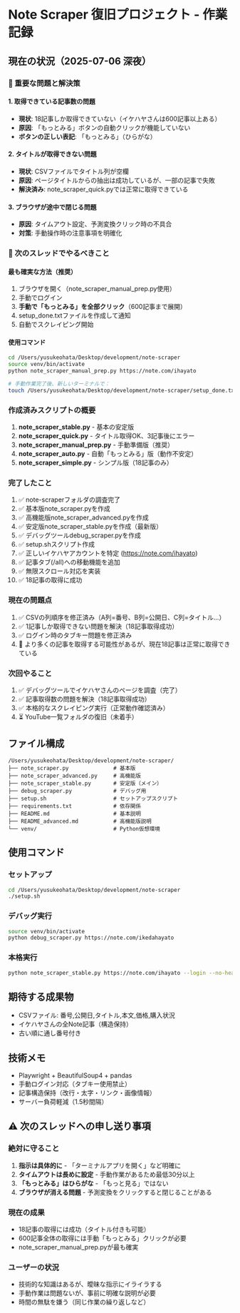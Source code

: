 # Note Scraper 復旧プロジェクト - 作業記録

## 現在の状況（2025-07-06 深夜）

### 🚨 重要な問題と解決策

#### 1. 取得できている記事数の問題
- **現状**: 18記事しか取得できていない（イケハヤさんは600記事以上ある）
- **原因**: 「もっとみる」ボタンの自動クリックが機能していない
- **ボタンの正しい表記**: 「もっとみる」（ひらがな）

#### 2. タイトルが取得できない問題
- **現状**: CSVファイルでタイトル列が空欄
- **原因**: ページタイトルからの抽出は成功しているが、一部の記事で失敗
- **解決済み**: note_scraper_quick.pyでは正常に取得できている

#### 3. ブラウザが途中で閉じる問題
- **原因**: タイムアウト設定、予測変換クリック時の不具合
- **対策**: 手動操作時の注意事項を明確化

### 📌 次のスレッドでやるべきこと

#### 最も確実な方法（推奨）
1. ブラウザを開く（note_scraper_manual_prep.py使用）
2. 手動でログイン
3. **手動で「もっとみる」を全部クリック**（600記事まで展開）
4. setup_done.txtファイルを作成して通知
5. 自動でスクレイピング開始

#### 使用コマンド
```bash
cd /Users/yusukeohata/Desktop/development/note-scraper
source venv/bin/activate
python note_scraper_manual_prep.py https://note.com/ihayato

# 手動作業完了後、新しいターミナルで：
touch /Users/yusukeohata/Desktop/development/note-scraper/setup_done.txt
```

### 作成済みスクリプトの概要
1. **note_scraper_stable.py** - 基本の安定版
2. **note_scraper_quick.py** - タイトル取得OK、3記事後にエラー
3. **note_scraper_manual_prep.py** - 手動準備版（推奨）
4. **note_scraper_auto.py** - 自動「もっとみる」版（動作不安定）
5. **note_scraper_simple.py** - シンプル版（18記事のみ）

### 完了したこと
1. ✅ note-scraperフォルダの調査完了
2. ✅ 基本版note_scraper.pyを作成
3. ✅ 高機能版note_scraper_advanced.pyを作成  
4. ✅ 安定版note_scraper_stable.pyを作成（最新版）
5. ✅ デバッグツールdebug_scraper.pyを作成
6. ✅ setup.shスクリプト作成
7. ✅ 正しいイケハヤアカウントを特定 (https://note.com/ihayato)
8. ✅ 記事タブ(/all)への移動機能を追加
9. ✅ 無限スクロール対応を実装
10. ✅ 18記事の取得に成功

### 現在の問題点
1. ✅ CSVの列順序を修正済み（A列=番号、B列=公開日、C列=タイトル...）
2. ✅ 1記事しか取得できない問題を解決（18記事取得成功）
3. ✅ ログイン時のタブキー問題を修正済み
4. 🔄 より多くの記事を取得する可能性があるが、現在18記事は正常に取得できている

### 次回やること
1. ✅ デバッグツールでイケハヤさんのページを調査（完了）
2. ✅ 記事取得数の問題を解決（18記事取得成功）
3. ✅ 本格的なスクレイピング実行（正常動作確認済み）
4. ⏳ YouTube一覧フォルダの復旧（未着手）

## ファイル構成
```
/Users/yusukeohata/Desktop/development/note-scraper/
├── note_scraper.py              # 基本版
├── note_scraper_advanced.py     # 高機能版
├── note_scraper_stable.py       # 安定版（メイン）
├── debug_scraper.py             # デバッグ用
├── setup.sh                     # セットアップスクリプト
├── requirements.txt             # 依存関係
├── README.md                    # 基本説明
├── README_advanced.md           # 高機能版説明
└── venv/                        # Python仮想環境
```

## 使用コマンド

### セットアップ
```bash
cd /Users/yusukeohata/Desktop/development/note-scraper
./setup.sh
```

### デバッグ実行
```bash
source venv/bin/activate
python debug_scraper.py https://note.com/ikedahayato
```

### 本格実行
```bash
python note_scraper_stable.py https://note.com/ihayato --login --no-headless
```

## 期待する成果物
- CSVファイル: 番号,公開日,タイトル,本文,価格,購入状況
- イケハヤさんの全Note記事（構造保持）
- 古い順に通し番号付き

## 技術メモ
- Playwright + BeautifulSoup4 + pandas
- 手動ログイン対応（タブキー使用禁止）
- 記事構造保持（改行・太字・リンク・画像情報）
- サーバー負荷軽減（1.5秒間隔）

## ⚠️ 次のスレッドへの申し送り事項

### 絶対に守ること
1. **指示は具体的に** - 「ターミナルアプリを開く」など明確に
2. **タイムアウトは長めに設定** - 手動作業があるため最低30分以上
3. **「もっとみる」はひらがな** - 「もっと見る」ではない
4. **ブラウザが消える問題** - 予測変換をクリックすると閉じることがある

### 現在の成果
- 18記事の取得には成功（タイトル付きも可能）
- 600記事全体の取得には手動「もっとみる」クリックが必要
- note_scraper_manual_prep.pyが最も確実

### ユーザーの状況
- 技術的な知識はあるが、曖昧な指示にイライラする
- 手動作業は問題ないが、事前に明確な説明が必要
- 時間の無駄を嫌う（同じ作業の繰り返しなど）